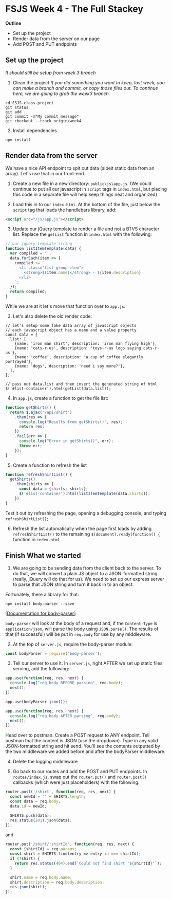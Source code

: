 # FSJS Week 4 - The Full Stackey

**Outline**

* Set up the project
* Render data from the server on our page
* Add POST and PUT endpoints

## Set up the project
_It should still be setup from *week 3* branch_
1. Clean the project
_If you did something you want to keep, last week, you can make a branch and commit, or copy those files out.  To continue here, we are going to grab the week3 branch._
```
cd FSJS-class-project
git status
git add .
git commit -m"My commit message"
git checkout --track origin/week4
```

2. Install dependencies
```
npm install
```

## Render data from the server
We have a nice API endpoint to spit out data (albeit static data from an array).  Let's use that in our front-end.

1. Create a new file in a new directory: `public\js\app.js`.
(We could continue to put all our javascript in `script` tags in `index.html`, but placing this code in a separate file will help keep things neat and organized)

2. Load this in to our `index.html`.  At the bottom of the file, just below the `script` tag that loads the handlebars library, add:
```html
<script src="/js/app.js"></script>
```

3. Update our jQuery template to render a file and not a BTVS character list.  Replace the `getList` function in `index.html` with the following:
```javascript
// our jquery template string
function listItemTemplate(data) {
  var compiled = '';
  data.forEach(item => {
    compiled += `
      <li class="list-group-item">
        <strong>${item.name}</strong> - ${item.description}
      </li>
    `;
  });
  return compiled;
}
```
While we are at it let's move that function over to `app.js`.

3. Let's also delete the old render code:
```
// let's setup some fake data array of javascript objects
// each javascript object has a name and a value property
const data = {
  list: [
    {name: 'iron man shirt', description: 'iron man flying high'},
    {name: 'cats-r-us', description: 'toys-r-us logo saying cats-r-us'},
    {name: 'coffee', description: 'a cup of coffee elegantly portrayed'},
    {name: 'dogs', description: 'need i say more?'},
  ],
};

// pass out data.list and then insert the generated string of html
$('#list-container').html(getList(data.list));
```

4. In `app.js`, create a function to get the file list:
```javascript
function getShirts() {
  return $.ajax('/api/shirt')
    .then(res => {
      console.log("Results from getShirts()", res);
      return res;
    })
    .fail(err => {
      console.log("Error in getShirts()", err);
      throw err;
    });
}
```

5. Create a function to refresh the list
```javascript
function refreshShirtList() {
  getShirts()
    .then(shirts => {
      const data = {shirts: shirts};
      $('#list-container').html(listItemTemplate(data.shirts));
    })
}
```
Test it out by refreshing the page, opening a debugging console, and typing `refreshShirtList()`;

6. Refresh the list automatically when the page first loads by adding  `refreshShirtList()` to the remaining `$(document).ready(function() {` function in `index.html`

## Finish What we started
1. We are going to be sending data from the client back to the server.  To do that, we will convert a plain JS object to a JSON-formatted string (really, jQuery will do that for us).  We need to set up our express server to parse that JSON string and turn it back in to an object.

Fortunately, there a library for that:
```
npm install body-parser --save
```
[[Documentation for body-parser](https://github.com/expressjs/body-parser)]

`body-parser` will look at the body of a request and, if the `Content-Type` is `application/json`, will parse the body using `JSON.parse()`.  The results of that (if successful) will be put in `req.body` for use by any middleware.

2. At the top of `server.js`, require the body-parser module:
```javascript
const bodyParser = require('body-parser');
```

3. Tell our server to use it.  In `server.js`, right AFTER we set up static files serving, add the following:
```javascript
app.use(function(req, res, next) {
  console.log("req.body BEFORE parsing", req.body);
  next();
})

app.use(bodyParser.json());

app.use(function(req, res, next) {
  console.log("req.body AFTER parsing", req.body);
  next();
})
```
Head over to postman. Create a POST request to ANY endpoint.  Tell postman that the content is JSON (use the dropdown).  Type in any valid JSON-formatted string and hit send.  You'll see the contents outputted by the two middleware we added before and after the bodyParser middleware.

4. Delete the logging middleware

5. Go back to our routes and add the POST and PUT endpoints. In `routes/index.js`, swap out the `router.put()` and `router.post()` callbacks (which were just placeholders) with the following:
```javascript
router.post('/shirt', function(req, res, next) {
  const newId = '' + SHIRTS.length;
  const data = req.body;
  data.id = newId;

  SHIRTS.push(data);
  res.status(201).json(data);
});
```
and
```javascript
router.put('/shirt/:shirtId', function(req, res, next) {
  const {shirtId} = req.params;
  const shirt = SHIRTS.find(entry => entry.id === shirtId);
  if (!shirt) {
    return res.status(404).end(`Could not find shirt '${shirtId}'`);
  }

  shirt.name = req.body.name;
  shirt.description = req.body.description;
  res.json(shirt);
});
```
